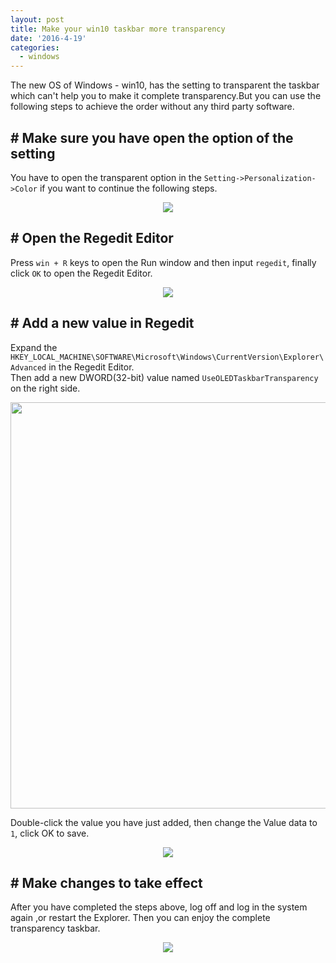 ```yaml
---
layout: post
title: Make your win10 taskbar more transparency
date: '2016-4-19'
categories:
  - windows
---
```


The new OS of Windows - win10, has the setting to transparent the taskbar which can't help you to make it complete transparency.But you can use the following steps to achieve the order without any third party software.

## # Make sure you have open the option of the setting

You have to open the transparent option in the `Setting->Personalization->Color` if you want to continue the following steps.

<div class="image-wrapper" style="text-align: center">
  <img src="http://odyloipwl.bkt.clouddn.com/post/2016-04-18/setting.jpg">
</div>

## # Open the Regedit Editor

Press `win + R` keys to open the Run window and then input `regedit`, finally click `OK` to open the Regedit Editor.

<div class="image-wrapper" style="text-align: center">
  <img src="http://odyloipwl.bkt.clouddn.com/post/2016-04-18/run.jpg">
</div>

## # Add a new value in Regedit

Expand the `HKEY_LOCAL_MACHINE\SOFTWARE\Microsoft\Windows\CurrentVersion\Explorer\Advanced` in the Regedit Editor.<br>
Then add a new DWORD(32-bit) value named `UseOLEDTaskbarTransparency` on the right side.

<div class="image-wrapper" style="text-align: center">
  <img src="http://odyloipwl.bkt.clouddn.com/post/2016-04-18/regedit.jpg" width="650px">
</div>

Double-click the value you have just added, then change the Value data to `1`, click OK to save.

<div class="image-wrapper" style="text-align: center">
  <img src="http://odyloipwl.bkt.clouddn.com/post/2016-04-18/value.jpg">
</div>

## # Make changes to take effect

After you have completed the steps above, log off and log in the system again ,or restart the Explorer. Then you can enjoy the complete transparency taskbar.

<div class="image-wrapper" style="text-align: center">
  <img src="http://odyloipwl.bkt.clouddn.com/post/2016-04-18/taskbar.jpg">
</div>
